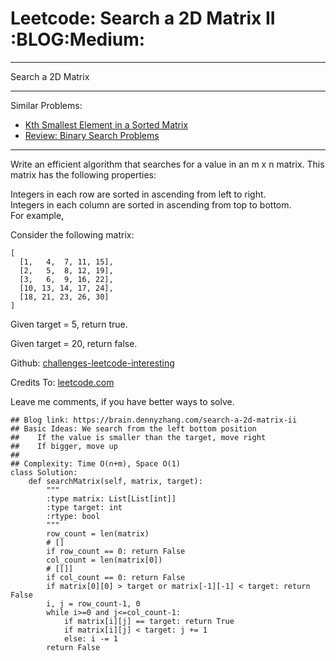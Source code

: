 # Leetcode: Search a 2D Matrix II     :BLOG:Medium:


---

Search a 2D Matrix  

---

Similar Problems:  
-   [Kth Smallest Element in a Sorted Matrix](https://brain.dennyzhang.com/kth-smallest-element-in-a-sorted-matrix)
-   [Review: Binary Search Problems](https://brain.dennyzhang.com/review-binary-search)

---

Write an efficient algorithm that searches for a value in an m x n matrix. This matrix has the following properties:  

Integers in each row are sorted in ascending from left to right.  
Integers in each column are sorted in ascending from top to bottom.  
For example,  

Consider the following matrix:  

    [
      [1,   4,  7, 11, 15],
      [2,   5,  8, 12, 19],
      [3,   6,  9, 16, 22],
      [10, 13, 14, 17, 24],
      [18, 21, 23, 26, 30]
    ]

Given target = 5, return true.  

Given target = 20, return false.  

Github: [challenges-leetcode-interesting](https://github.com/DennyZhang/challenges-leetcode-interesting/tree/master/search-a-2d-matrix-ii)  

Credits To: [leetcode.com](https://leetcode.com/problems/search-a-2d-matrix-ii/description/)  

Leave me comments, if you have better ways to solve.  

    ## Blog link: https://brain.dennyzhang.com/search-a-2d-matrix-ii
    ## Basic Ideas: We search from the left bottom position
    ##    If the value is smaller than the target, move right
    ##    If bigger, move up
    ##
    ## Complexity: Time O(n+m), Space O(1)
    class Solution:
        def searchMatrix(self, matrix, target):
            """
            :type matrix: List[List[int]]
            :type target: int
            :rtype: bool
            """
            row_count = len(matrix)
            # []
            if row_count == 0: return False
            col_count = len(matrix[0])
            # [[]]
            if col_count == 0: return False
            if matrix[0][0] > target or matrix[-1][-1] < target: return False
            i, j = row_count-1, 0
            while i>=0 and j<=col_count-1:
                if matrix[i][j] == target: return True
                if matrix[i][j] < target: j += 1
                else: i -= 1
            return False